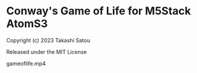 # Conway's Game of Life for M5Stack AtomS3

Copyright (c) 2023 Takashi Satou

Released under the MIT License

gameoflife.mp4
